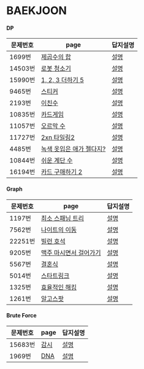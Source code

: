 # BAEKJOON

#### DP
| 문제번호 | page                                                      | 답지설명                                             |
| -------- | --------------------------------------------------------- | ---------------------------------------------------- |
| 1699번   | [제곱수의 합](https://www.acmicpc.net/problem/1699)       | [설명](https://blog.naver.com/yepp0517/222429805112) |
| 14503번  | [로봇 청소기](https://www.acmicpc.net/problem/14503)      | [설명](https://blog.naver.com/yepp0517/222430225236) |
| 15990번  | [1, 2, 3 더하기 5](https://www.acmicpc.net/problem/15990) | [설명](https://blog.naver.com/yepp0517/222431619255) |
| 9465번   | [스티커](https://www.acmicpc.net/problem/9465)            | [설명](https://blog.naver.com/yepp0517/222431650028) |
| 2193번   | [이친수](https://www.acmicpc.net/problem/2193)            | [설명](https://blog.naver.com/yepp0517/222432700136) |
| 10835번  | [카드게임](https://www.acmicpc.net/problem/10835)         | [설명](https://blog.naver.com/yepp0517/222432740438) |
| 11057번  | [오르막 수](https://www.acmicpc.net/problem/11057)         | [설명](https://blog.naver.com/yepp0517) |
| 11727번  | [2xn 타일링2](https://www.acmicpc.net/problem/11727)         | [설명](https://blog.naver.com/yepp0517) |
| 4485번  | [녹색 옷입은 애가 젤다지?](https://www.acmicpc.net/problem/4485)         | [설명](https://blog.naver.com/yepp0517) |
| 10844번  | [쉬운 계단 수](https://www.acmicpc.net/problem/10844)         | [설명](https://blog.naver.com/yepp0517) |
| 16194번  | [카드 구매하기 2](https://www.acmicpc.net/problem/16194)         | [설명](https://blog.naver.com/yepp0517) |



#### Graph
| 문제번호 | page                                                      | 답지설명                                             |
| -------- | --------------------------------------------------------- | ---------------------------------------------------- |
| 1197번|[최소 스패닝 트리](https://www.acmicpc.net/problem/1197) | [설명](https://blog.naver.com/yepp0517)|
|7562번|[나이트의 이동](https://www.acmicpc.net/problem/7562)         | [설명](https://blog.naver.com/yepp0517) |
|22251번|[빌런 호석](https://www.acmicpc.net/problem/22251)         | [설명](https://blog.naver.com/yepp0517) |
| 9205번  | [맥주 마시면서 걸어가기](https://www.acmicpc.net/problem/9205)         | [설명](https://blog.naver.com/yepp0517) |
| 5567번  | [결혼식](https://www.acmicpc.net/problem/5567)         | [설명](https://blog.naver.com/yepp0517) |
| 5014번  | [스타트링크](https://www.acmicpc.net/problem/5014)         | [설명](https://blog.naver.com/yepp0517) |
| 1325번  | [효율적인 해킹](https://www.acmicpc.net/problem/1325)         | [설명](https://blog.naver.com/yepp0517) |
| 1261번  | [알고스팟](https://www.acmicpc.net/problem/1261)         | [설명](https://blog.naver.com/yepp0517) |



#### Brute Force

| 문제번호 | page | 답지설명 |
| -------- | ---- | -------- |
| 15683번  | [감시](https://www.acmicpc.net/problem/15683)         | [설명](https://blog.naver.com/yepp0517) |
| 1969번  | [DNA](https://www.acmicpc.net/problem/1969)         | [설명](https://blog.naver.com/yepp0517) |

